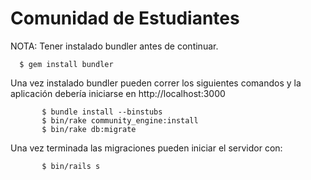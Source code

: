 Comunidad de Estudiantes
========================

NOTA: Tener instalado bundler antes de continuar.

      $ gem install bundler

Una vez instalado bundler pueden correr los siguientes comandos y la
aplicación debería iniciarse en http://localhost:3000

           $ bundle install --binstubs
           $ bin/rake community_engine:install
           $ bin/rake db:migrate

Una vez terminada las migraciones pueden iniciar el servidor con:

           $ bin/rails s




